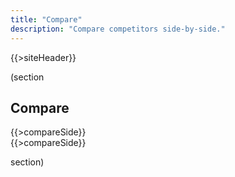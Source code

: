 ```yaml
---
title: "Compare"
description: "Compare competitors side-by-side."
---
```


{{>siteHeader}}

(section

## Compare

<div class="grid stack fill-2 items-y-stretch" x-data="DATA">
  <div>{{>compareSide}}</div>
  <div>{{>compareSide}}</div>
</div>

section)

<script>
  const DATA = {{{json}}};

  console.log(DATA);

  const selectProfile = (e) => {
    const profileId = e.value;

    console.log(e);
  };
</script>